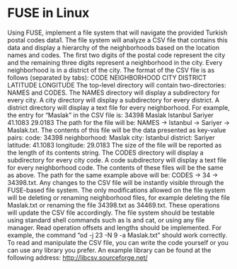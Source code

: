 # FUSE in Linux 

Using FUSE, implement a file system that will navigate the provided Turkish postal codes data1. The file system will analyze a CSV file that contains this data and display a hierarchy of the neighborhoods based on the location names and codes. The first two digits of the postal code represent the city and the remaining three digits represent a neighborhood in the city. Every neighborhood is in a district of the city. The format of the CSV file is as follows (separated by tabs): 
CODE NEIGHBORHOOD CITY DISTRICT LATITUDE LONGITUDE 
The top-level directory will contain two-directories: 
NAMES and CODES. 
The NAMES directory will display a subdirectory for every city. A city directory will display a subdirectory for every district. A district directory will display a text file for every neighborhood. 
For example, the entry for “Maslak” in the CSV file is: 
34398 Maslak Istanbul Sariyer 41.1083 29.0183 
The path for the file will be: 
NAMES → Istanbul → Sariyer → Maslak.txt. 
The contents of this file will be the data presented as key-value pairs: 
code: 34398 neighborhood: Maslak city: Istanbul district: Sariyer latitude: 41.1083 longitude: 29.0183 
The size of the file will be reported as the length of its contents string. The CODES directory will display a subdirectory for every city code. A code subdirectory will display a text file for every neighborhood code. The contents of these files will be the same as above. 
The path for the same example above will be: CODES → 34 → 34398.txt. 
Any changes to the CSV file will be instantly visible through the FUSE-based file system. The only modifications allowed on the file system will be deleting or renaming neighborhood files, for example deleting the file Maslak.txt or renaming the file 34398.txt as 34469.txt. These operations will update the CSV file accordingly. The file system should be testable using standard shell commands such as ls and cat, or using any file manager. Read operation offsets and lengths should be implemented. For example, the command “od -j 23 -N 9 -a Maslak.txt” should work correctly. 
To read and manipulate the CSV file, you can write the code yourself or you can use any library you prefer. An example library can be found at the following address: http://libcsv.sourceforge.net/
